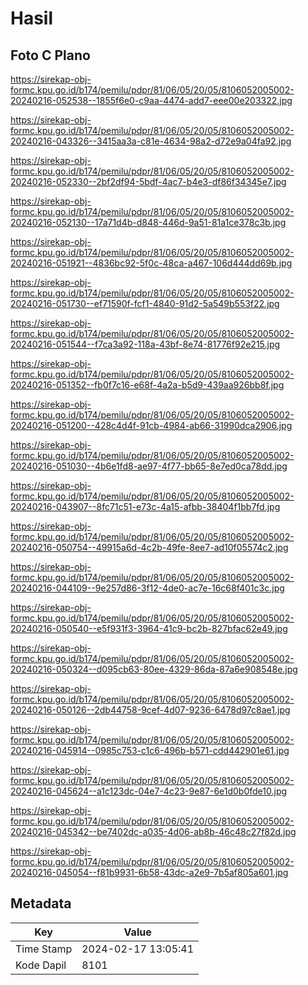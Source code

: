 # Hasil

## Foto C Plano

https://sirekap-obj-formc.kpu.go.id/b174/pemilu/pdpr/81/06/05/20/05/8106052005002-20240216-052538--1855f6e0-c9aa-4474-add7-eee00e203322.jpg

https://sirekap-obj-formc.kpu.go.id/b174/pemilu/pdpr/81/06/05/20/05/8106052005002-20240216-043326--3415aa3a-c81e-4634-98a2-d72e9a04fa92.jpg

https://sirekap-obj-formc.kpu.go.id/b174/pemilu/pdpr/81/06/05/20/05/8106052005002-20240216-052330--2bf2df94-5bdf-4ac7-b4e3-df86f34345e7.jpg

https://sirekap-obj-formc.kpu.go.id/b174/pemilu/pdpr/81/06/05/20/05/8106052005002-20240216-052130--17a71d4b-d848-446d-9a51-81a1ce378c3b.jpg

https://sirekap-obj-formc.kpu.go.id/b174/pemilu/pdpr/81/06/05/20/05/8106052005002-20240216-051921--4836bc92-5f0c-48ca-a467-106d444dd69b.jpg

https://sirekap-obj-formc.kpu.go.id/b174/pemilu/pdpr/81/06/05/20/05/8106052005002-20240216-051730--ef71590f-fcf1-4840-91d2-5a549b553f22.jpg

https://sirekap-obj-formc.kpu.go.id/b174/pemilu/pdpr/81/06/05/20/05/8106052005002-20240216-051544--f7ca3a92-118a-43bf-8e74-81776f92e215.jpg

https://sirekap-obj-formc.kpu.go.id/b174/pemilu/pdpr/81/06/05/20/05/8106052005002-20240216-051352--fb0f7c16-e68f-4a2a-b5d9-439aa926bb8f.jpg

https://sirekap-obj-formc.kpu.go.id/b174/pemilu/pdpr/81/06/05/20/05/8106052005002-20240216-051200--428c4d4f-91cb-4984-ab66-31990dca2906.jpg

https://sirekap-obj-formc.kpu.go.id/b174/pemilu/pdpr/81/06/05/20/05/8106052005002-20240216-051030--4b6e1fd8-ae97-4f77-bb65-8e7ed0ca78dd.jpg

https://sirekap-obj-formc.kpu.go.id/b174/pemilu/pdpr/81/06/05/20/05/8106052005002-20240216-043907--8fc71c51-e73c-4a15-afbb-38404f1bb7fd.jpg

https://sirekap-obj-formc.kpu.go.id/b174/pemilu/pdpr/81/06/05/20/05/8106052005002-20240216-050754--49915a6d-4c2b-49fe-8ee7-ad10f05574c2.jpg

https://sirekap-obj-formc.kpu.go.id/b174/pemilu/pdpr/81/06/05/20/05/8106052005002-20240216-044109--9e257d86-3f12-4de0-ac7e-16c68f401c3c.jpg

https://sirekap-obj-formc.kpu.go.id/b174/pemilu/pdpr/81/06/05/20/05/8106052005002-20240216-050540--e5f931f3-3964-41c9-bc2b-827bfac62e49.jpg

https://sirekap-obj-formc.kpu.go.id/b174/pemilu/pdpr/81/06/05/20/05/8106052005002-20240216-050324--d095cb63-80ee-4329-86da-87a6e908548e.jpg

https://sirekap-obj-formc.kpu.go.id/b174/pemilu/pdpr/81/06/05/20/05/8106052005002-20240216-050126--2db44758-9cef-4d07-9236-6478d97c8ae1.jpg

https://sirekap-obj-formc.kpu.go.id/b174/pemilu/pdpr/81/06/05/20/05/8106052005002-20240216-045914--0985c753-c1c6-496b-b571-cdd442901e61.jpg

https://sirekap-obj-formc.kpu.go.id/b174/pemilu/pdpr/81/06/05/20/05/8106052005002-20240216-045624--a1c123dc-04e7-4c23-9e87-6e1d0b0fde10.jpg

https://sirekap-obj-formc.kpu.go.id/b174/pemilu/pdpr/81/06/05/20/05/8106052005002-20240216-045342--be7402dc-a035-4d06-ab8b-46c48c27f82d.jpg

https://sirekap-obj-formc.kpu.go.id/b174/pemilu/pdpr/81/06/05/20/05/8106052005002-20240216-045054--f81b9931-6b58-43dc-a2e9-7b5af805a601.jpg


## Metadata

| Key        | Value               |
| ---------- | ------------------- |
| Time Stamp | 2024-02-17 13:05:41 |
| Kode Dapil | 8101                |




